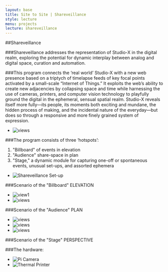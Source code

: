 ```yaml
---
layout: base
title: Site to Site | Shareveillance
style: lecture
menu: projects
lecture: shareveillance
---
```

##Shareveillance

###Shareveillance addresses the representation of Studio-X in the digital realm, exploring the potential for dynamic interplay between analog and digital space, curation and automation.       

###This program connects the ‘real world’ Studio-X with a new web presence based on a triptych of timelapse feeds of key focal points activated by a small-scale “Internet of Things.” It exploits the web’s ability to create new adjacencies by collapsing space and time while harnessing the use of cameras, printers, and computer vision technology to playfully ground the digital in the ephemeral, sensual spatial realm. Studio-X reveals itself more fully—its people, its moments both exciting and mundane, the hidden process of making, and the incidental nature of the everyday—but does so through a responsive and more finely grained system of expression. 

* ![views](https://raw.github.com/site2site/shareveillance/master/images/10.10_site2site_intro.gif)

###The program consists of three ‘hotspots’: 
1. "Billboard" of events in elevation
2. "Audience" share-space in plan
3. "Stage," a dynamic module for capturing one-off or spontaneous events, unusual set-ups, and assorted ephemera

* ![Shareveillance Set-up](https://raw.github.com/site2site/shareveillance/master/images/S2S_Shareveillance_Setup.png)

###Scenario of the "Billboard" ELEVATION

* ![view1](https://raw.github.com/site2site/shareveillance/c18047f388f2e432ea662d92b711cacb6d1f6650/images/Click_scenario-01-01.gif) 
* ![views](https://raw.github.com/site2site/shareveillance/master/images/interface_popup-01.gif) 

###Scenario of the "Audience" PLAN

* ![views](http://i.imgur.com/cDqDAyW.gif)
* ![views](http://i.imgur.com/PjhxHDn.jpg)
* ![views](http://i.imgur.com/g5iy7uR.gif)

###Scenario of the "Stage" PERSPECTIVE

###The hardware:

* ![Pi Camera](https://raw.github.com/site2site/shareveillance/master/images/S2S-Xavatar-4.png)
* ![Thermal Printer](https://raw.github.com/site2site/shareveillance/master/images/S2S-Xavatar-5.png)






